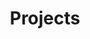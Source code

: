 ---
title: Projects
layout: collection
permalink: /fr/projects/
collection: projects
entries_layout: grid
classes: wide
lang: fr
sort_by: date
sort_order: reverse
---